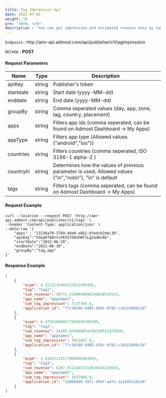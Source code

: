 ```yaml
---
title: Tag Impression Api
date: 2022-07-01
weight: 10
pre: "<b>8. </b>"
description : "You can get impression and estimated revenue data by tags."
---
```



`Endpoint:` http:\//amr-api.admost.com/api/publisher/v1/tagimpression

`METHOD` : **POST**

#### Request Parameters

| Name      | Type   | Description           |
| --------- | ------ | --------------------- |
| apiKey    | string | Publisher's token     |
| startdate | string | Start date (yyyy-MM-dd)     |
| enddate   | string | End date    (yyyy-MM-dd)   |
| groupBy   | string | Comma seperated values (day, app, zone, tag, country, placement)   |
| apps      | string | Filters app ids (comma seperated, can be found on Admost Dashboard -> My Apps)   |
| appType   | string | Filters app type (Allowed values ("android","ios"))   |
| countries | string | Filters countries (comma seperated, ISO 3166-1 alpha-2 )   |
| countryIn | string | Determines how the values of previous parameter is used, Allowed values ("in","notin"), "in" is default    |
| tags      | string | Filters tags (comma seperated, can be found on Admost Dashboard -> My Apps)   |

#### Request Example
```text
curl --location --request POST 'http://amr-api.admost.com/api/publisher/v1/tags' \
--header 'Content-Type: application/json' \
--data-raw '{
    "apps" : "13236a79-3769-4de0-a8b2-bfedcb2ebc36",
    "apiKey":"hdxpKfQmttuYK557GH2hWf1Lg2ad6c6b",
    "startDate":"2022-06-20",
    "endDate":"2021-06-30",
    "groupBy":"tag,app"    
}'
```


#### Response Example
```json
[
    {
        "ecpm": 4.3112116404222012995456,
        "tag": "tag1",
        "sum_revenue": 30772.4198658098140810520543,
        "app_name": "appname1",
        "sum_tag_impression": 7137766.0,
        "application_id": "77c38280-b985-459c-8f82-c18c81089c2d"
    },
    {
        "ecpm": 6.675818990577592693769709,
        "tag": "tag2",
        "sum_revenue": 24385.878888654199290512475850,
        "app_name": "appname1",
        "sum_tag_impression": 3652867.0,
        "application_id": "77c38280-b985-459c-8f82-c18c81089c2d"
    },
    {
        "ecpm": 3.83853119177000496403693,
        "tag": "tag3",
        "sum_revenue": 6287.01124453314626044220545,
        "app_name": "appname2",
        "sum_tag_impression": 1637869.0,
        "application_id": "1dd05dd6-f8fc-45d7-a47e-1a15951a5e20"
    }
]
```